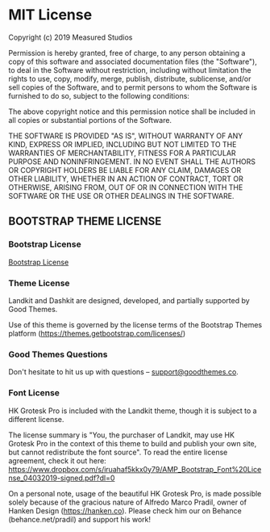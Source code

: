 # MIT License

Copyright (c) 2019 Measured Studios

Permission is hereby granted, free of charge, to any person obtaining a copy
of this software and associated documentation files (the "Software"), to deal
in the Software without restriction, including without limitation the rights
to use, copy, modify, merge, publish, distribute, sublicense, and/or sell
copies of the Software, and to permit persons to whom the Software is
furnished to do so, subject to the following conditions:

The above copyright notice and this permission notice shall be included in all
copies or substantial portions of the Software.

THE SOFTWARE IS PROVIDED "AS IS", WITHOUT WARRANTY OF ANY KIND, EXPRESS OR
IMPLIED, INCLUDING BUT NOT LIMITED TO THE WARRANTIES OF MERCHANTABILITY,
FITNESS FOR A PARTICULAR PURPOSE AND NONINFRINGEMENT. IN NO EVENT SHALL THE
AUTHORS OR COPYRIGHT HOLDERS BE LIABLE FOR ANY CLAIM, DAMAGES OR OTHER
LIABILITY, WHETHER IN AN ACTION OF CONTRACT, TORT OR OTHERWISE, ARISING FROM,
OUT OF OR IN CONNECTION WITH THE SOFTWARE OR THE USE OR OTHER DEALINGS IN THE
SOFTWARE.

## BOOTSTRAP THEME LICENSE

### Bootstrap License

[Bootstrap License](https://github.com/twbs/bootstrap/blob/v4.0.0/LICENSE)

### Theme License

Landkit and Dashkit are designed, developed, and partially supported by Good Themes.

Use of this theme is governed by the license terms of the Bootstrap Themes platform (https://themes.getbootstrap.com/licenses/)

### Good Themes Questions

Don't hesitate to hit us up with questions – support@goodthemes.co.

### Font License

HK Grotesk Pro is included with the Landkit theme, though it is subject to a different license.

The license summary is "You, the purchaser of Landkit, may use HK Grotesk Pro in the context of this theme to build and publish your own site, but cannot redistribute the font source". To read the entire license agreement, check it out here: https://www.dropbox.com/s/iruahaf5kkx0y79/AMP_Bootstrap_Font%20License_04032019-signed.pdf?dl=0

On a personal note, usage of the beautiful HK Grotesk Pro, is made possible solely because of the gracious nature of Alfredo Marco Pradil, owner of Hanken Design (https://hanken.co). Please check him our on Behance (behance.net/pradil) and support his work!

